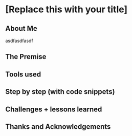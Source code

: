 # [Replace this with your title]

## About Me
asdfasdfasdf
## The Premise

## Tools used

## Step by step (with code snippets)

## Challenges + lessons learned

## Thanks and Acknowledgements
